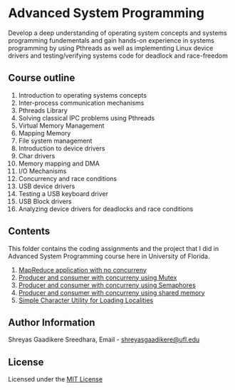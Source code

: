 # Advanced System Programming

Develop a deep understanding of operating system concepts and systems programming fundementals and gain hands-on experience in systems programming by using Pthreads as well as implementing Linux device drivers and testing/verifying systems code for deadlock and race-freedom

## Course outline

1. Introduction to operating systems concepts
2. Inter-process communication mechanisms
3. Pthreads Library
4. Solving classical IPC problems using Pthreads
5. Virtual Memory Management
6. Mapping Memory
7. File system management 
8. Introduction to device drivers
9. Char drivers
10. Memory mapping and DMA
11. I/O Mechanisms 
12. Concurrency and race conditions
13. USB device drivers
14. Testing a USB keyboard driver
15. USB Block drivers
16. Analyzing device drivers for deadlocks and race conditions

## Contents

This folder contains the coding assignments and the project that I did in Advanced System Programming course here in University of Florida.

1. [MapReduce application with no concurreny](Assignment1)
2. [Producer and consumer with concurreny using Mutex](Assignment2)
3. [Producer and consumer with concurreny using Semaphores](Assignment3)
4. [Producer and consumer with concurreny using shared memory](Assignment4)
5. [Simple Character Utility for Loading Localities](Assignment5)

## Author Information

Shreyas Gaadikere Sreedhara, Email - shreyasgaadikere@ufl.edu

## License

Licensed under the [MIT License](LICENSE.md)
